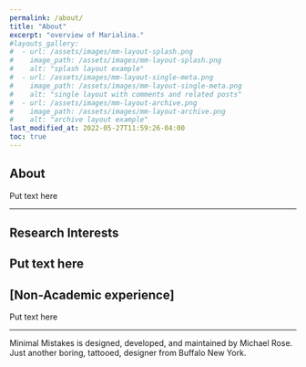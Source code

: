 ```yaml
---
permalink: /about/
title: "About"
excerpt: "overview of Marialina."
#layouts_gallery:
#  - url: /assets/images/mm-layout-splash.png
#    image_path: /assets/images/mm-layout-splash.png
#    alt: "splash layout example"
#  - url: /assets/images/mm-layout-single-meta.png
#    image_path: /assets/images/mm-layout-single-meta.png
#    alt: "single layout with comments and related posts"
#  - url: /assets/images/mm-layout-archive.png
#    image_path: /assets/images/mm-layout-archive.png
#    alt: "archive layout example"
last_modified_at: 2022-05-27T11:59:26-04:00
toc: true
---
```


## About

Put text here

---

## Research Interests
Put text here
---

## [Non-Academic experience]
Put text here


---

Minimal Mistakes is designed, developed, and maintained by Michael Rose. Just another boring, tattooed, designer from Buffalo New York.
